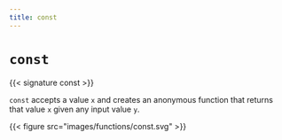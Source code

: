 ```yaml
---
title: const
---
```


# `const`

{{< signature const >}}

`const` accepts a value `x` and creates an anonymous function that returns that value `x` given any input value `y`.

{{< figure src="images/functions/const.svg" >}}
